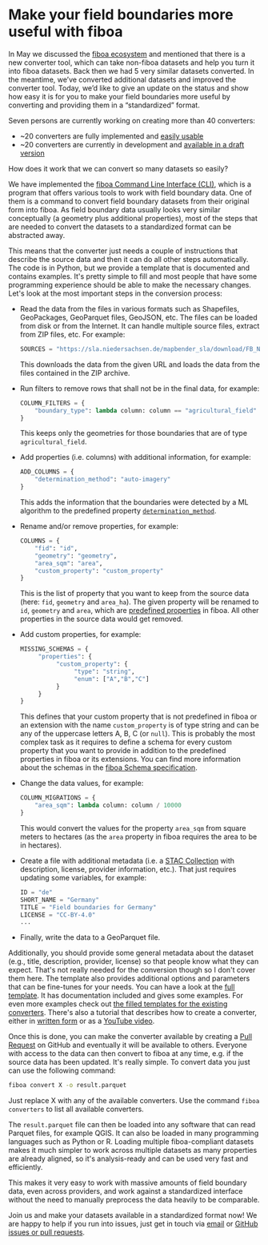 # Make your field boundaries more useful with fiboa

In May we discussed the [fiboa ecosystem](https://cloudnativegeo.org/blog/2024/05/fiboa-the-ecosystem/) and mentioned that there is a new converter tool, which can take non-fiboa datasets and help you turn it into fiboa datasets. Back then we had 5 very similar datasets converted. In the meantime, we’ve converted additional datasets and improved the converter tool. Today, we’d like to give an update on the status and show how easy it is for you to make your field boundaries more useful by converting and providing them in a “standardized” format.

Seven persons are currently working on creating more than 40 converters:

- ~20 converters are fully implemented and [easily usable](https://pypi.org/project/fiboa-cli/)
- ~20 converters are currently in development and [available in a draft version](https://github.com/fiboa/cli/pulls)

How does it work that we can convert so many datasets so easily?

We have implemented the [fiboa Command Line Interface (CLI)](https://github.com/fiboa/cli), which is a program that offers various tools to work with field boundary data. One of them is a command to convert field boundary datasets from their original form into fiboa. As field boundary data usually looks very similar conceptually (a geometry plus additional properties), most of the steps that are needed to convert the datasets to a standardized format can be abstracted away.

This means that the converter just needs a couple of instructions that describe the source data and then it can do all other steps automatically.
The code is in Python, but we provide a template that is documented and contains examples. It's pretty simple to fill and most people that have some programming experience should be able to make the necessary changes.
Let's look at the most important steps in the conversion process:

- Read the data from the files in various formats such as Shapefiles, GeoPackages, GeoParquet files, GeoJSON, etc. The files can be loaded from disk or from the Internet. It can handle multiple source files, extract from ZIP files, etc. For example:
  
     ```python
     SOURCES = "https://sla.niedersachsen.de/mapbender_sla/download/FB_NDS.zip"
     ```
     
     This downloads the data from the given URL and loads the data from the files contained in the ZIP archive.
     
- Run filters to remove rows that shall not be in the final data, for example:

     ```python
     COLUMN_FILTERS = {
         "boundary_type": lambda column: column == "agricultural_field"
     }
     ```

     This keeps only the geometries for those boundaries that are of type `agricultural_field`.

- Add properties (i.e. columns) with additional information, for example:

     ```python
     ADD_COLUMNS = {
         "determination_method": "auto-imagery"
     }
     ```

     This adds the information that the boundaries were detected by a ML algorithm to the predefined property [`determination_method`](https://github.com/fiboa/specification/tree/main/core#determination-properties).

- Rename and/or remove properties, for example:
  
     ```python
     COLUMNS = {
         "fid": "id",
         "geometry": "geometry",
         "area_sqm": "area",
         "custom_property": "custom_property"
     }
     ```

     This is the list of property that you want to keep from the source data (here: `fid`, `geometry` and `area_ha`). The given property will be renamed to `id`, `geometry` and `area`, which are [predefined properties](https://github.com/fiboa/specification/tree/main/core) in fiboa. All other properties in the source data would get removed.

- Add custom properties, for example:
  
     ```python
     MISSING_SCHEMAS = {
          "properties": {
               "custom_property": {
                    "type": "string",
                    "enum": ["A","B","C"]
               }
          }
     }
     ```
     
     This defines that your custom property that is not predefined in fiboa or an extension with the name `custom_property` is of type string and can be any of the uppercase letters A, B, C (or `null`).
     This is probably the most complex task as it requires to define a schema for every custom property that you want to provide in addition to the predefined properties in fiboa or its extensions.
     You can find more information about the schemas in the [fiboa Schema specification](https://github.com/fiboa/schema).

- Change the data values, for example:

     ```python
     COLUMN_MIGRATIONS = {
         "area_sqm": lambda column: column / 10000
     }
     ```

     This would convert the values for the property `area_sqm` from square meters to hectares (as the `area` property in fiboa requires the area to be in hectares).

- Create a file with additional metadata (i.e. a [STAC Collection](https://stacspec.org) with description, license, provider information, etc.). That just requires updating some variables, for example:

     ```python
     ID = "de"
     SHORT_NAME = "Germany"
     TITLE = "Field boundaries for Germany"
     LICENSE = "CC-BY-4.0"
     ...
     ```

- Finally, write the data to a GeoParquet file.

Additionally, you should provide some general metadata about the dataset (e.g., title, description, provider, license) so that people know what they can expect. That's not really needed for the conversion though so I don't cover them here. The template also provides additional options and parameters that can be fine-tunes for your needs. You can have a look at the [full template](https://github.com/fiboa/cli/blob/main/fiboa_cli/datasets/template.py). It has documentation included and gives some examples. For even more examples check out [the filled templates for the existing converters](https://github.com/fiboa/cli/tree/main/fiboa_cli/datasets). There's also a tutorial that describes how to create a converter, either in [written form](https://github.com/fiboa/tutorials/tree/main/cli-convert) or as a [YouTube video](https://www.youtube.com/watch?v=-SUDzug29Cg&list=PLENrKR4uOfvXH-bDf1ornXgO6NdEL25ZS&index=4).

Once this is done, you can make the converter available by creating a [Pull Request](https://github.com/fiboa/cli/pulls) on GitHub and eventually it will be available to others. Everyone with access to the data can then convert to fiboa at any time, e.g. if the source data has been updated. It's really simple. To convert data you just can use the following command:

```bash
fiboa convert X -o result.parquet
```

Just replace X with any of the available converters. Use the command `fiboa converters` to list all available converters.

The `result.parquet` file can then be loaded into any software that can read Parquet files, for example QGIS. It can also be loaded in many programming languages such as Python or R. Loading multiple fiboa-compliant datasets makes it much simpler to work across multiple datasets as many properties are already aligned, so it's analysis-ready and can be used very fast and efficiently.

This makes it very easy to work with massive amounts of field boundary data, even across providers, and work against a standardized interface without the need to manually preprocess the data heavily to be comparable.

Join us and make your datasets available in a standardized format now!
We are happy to help if you run into issues, just get in touch via [email](mailto:matthias@mohr.ws) or [GitHub issues or pull requests](https://github.com/fiboa/cli).